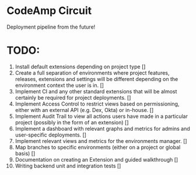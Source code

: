 # CodeAmp Circuit

Deployment pipeline from the future!


TODO:
=====

1. Install default extensions depending on project type []
2. Create a full separation of environments where project features, releases, extensions and settings will be different depending on the environment context the user is in. []
3. Implement CI and any other standard extensions that will be almost certainly be required for project deployments. []
4. Implement Access Control to restrict views based on permissioning, either with an external API (e.g. Dex, Okta) or in-house. []
5. Implement Audit Trail to view all actions users have made in a particular project (possibly in the form of an extension) []
6. Implement a dashboard with relevant graphs and metrics for admins and user-specific deployments. []
7. Implement relevant views and metrics for the environments manager. []
8. Map branches to specific environments (either on a project or global basis) []
9. Documentation on creating an Extension and guided walkthrough []
10. Writing backend unit and integration tests []
